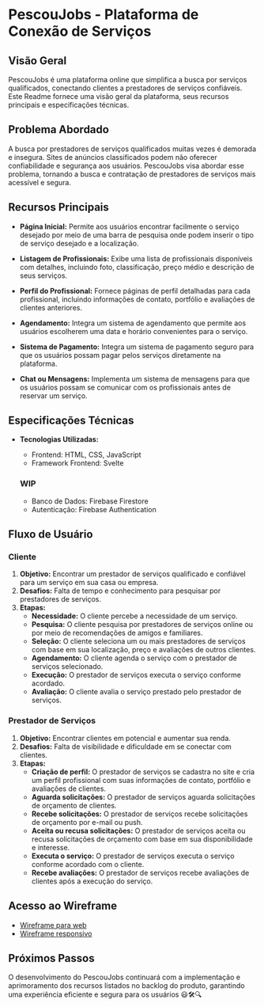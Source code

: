 # PescouJobs - Plataforma de Conexão de Serviços

## Visão Geral

PescouJobs é uma plataforma online que simplifica a busca por serviços qualificados, conectando clientes a prestadores de serviços confiáveis. Este Readme fornece uma visão geral da plataforma, seus recursos principais e especificações técnicas.

## Problema Abordado

A busca por prestadores de serviços qualificados muitas vezes é demorada e insegura. Sites de anúncios classificados podem não oferecer confiabilidade e segurança aos usuários. PescouJobs visa abordar esse problema, tornando a busca e contratação de prestadores de serviços mais acessível e segura.

## Recursos Principais

- **Página Inicial:** Permite aos usuários encontrar facilmente o serviço desejado por meio de uma barra de pesquisa onde podem inserir o tipo de serviço desejado e a localização.

- **Listagem de Profissionais:** Exibe uma lista de profissionais disponíveis com detalhes, incluindo foto, classificação, preço médio e descrição de seus serviços.

- **Perfil do Profissional:** Fornece páginas de perfil detalhadas para cada profissional, incluindo informações de contato, portfólio e avaliações de clientes anteriores.

- **Agendamento:** Integra um sistema de agendamento que permite aos usuários escolherem uma data e horário convenientes para o serviço.

- **Sistema de Pagamento:** Integra um sistema de pagamento seguro para que os usuários possam pagar pelos serviços diretamente na plataforma.

- **Chat ou Mensagens:** Implementa um sistema de mensagens para que os usuários possam se comunicar com os profissionais antes de reservar um serviço.

## Especificações Técnicas

- **Tecnologias Utilizadas:**
  - Frontend: HTML, CSS, JavaScript
  - Framework Frontend: Svelte
 
  ### WIP
  - Banco de Dados: Firebase Firestore
  - Autenticação: Firebase Authentication

## Fluxo de Usuário

### Cliente

1. **Objetivo:** Encontrar um prestador de serviços qualificado e confiável para um serviço em sua casa ou empresa.
2. **Desafios:** Falta de tempo e conhecimento para pesquisar por prestadores de serviços.
3. **Etapas:**
   - **Necessidade:** O cliente percebe a necessidade de um serviço.
   - **Pesquisa:** O cliente pesquisa por prestadores de serviços online ou por meio de recomendações de amigos e familiares.
   - **Seleção:** O cliente seleciona um ou mais prestadores de serviços com base em sua localização, preço e avaliações de outros clientes.
   - **Agendamento:** O cliente agenda o serviço com o prestador de serviços selecionado.
   - **Execução:** O prestador de serviços executa o serviço conforme acordado.
   - **Avaliação:** O cliente avalia o serviço prestado pelo prestador de serviços.

### Prestador de Serviços

1. **Objetivo:** Encontrar clientes em potencial e aumentar sua renda.
2. **Desafios:** Falta de visibilidade e dificuldade em se conectar com clientes.
3. **Etapas:**
   - **Criação de perfil:** O prestador de serviços se cadastra no site e cria um perfil profissional com suas informações de contato, portfólio e avaliações de clientes.
   - **Aguarda solicitações:** O prestador de serviços aguarda solicitações de orçamento de clientes.
   - **Recebe solicitações:** O prestador de serviços recebe solicitações de orçamento por e-mail ou push.
   - **Aceita ou recusa solicitações:** O prestador de serviços aceita ou recusa solicitações de orçamento com base em sua disponibilidade e interesse.
   - **Executa o serviço:** O prestador de serviços executa o serviço conforme acordado com o cliente.
   - **Recebe avaliações:** O prestador de serviços recebe avaliações de clientes após a execução do serviço.

## Acesso ao Wireframe

- [Wireframe para web](https://www.figma.com/proto/gsieXY7PWf2rYlVo0xsIZc/PescouJobs?type=design&node-id=18-4&t=ejtBt6ItiReepDVD-0&scaling=scale-down-width&page-id=18%3A3&starting-point-node-id=18%3A4&hotspot-hints=0&hide-ui=1)
- [Wireframe responsivo](https://www.figma.com/proto/gsieXY7PWf2rYlVo0xsIZc/PescouJobs?type=design&node-id=33-15&t=ejtBt6ItiReepDVD-0&scaling=min-zoom&page-id=18%3A3&starting-point-node-id=33%3A15&show-proto-sidebar=1&hide-ui=1)

## Próximos Passos

O desenvolvimento do PescouJobs continuará com a implementação e aprimoramento dos recursos listados no backlog do produto, garantindo uma experiência eficiente e segura para os usuários 😃🛠️🔍
